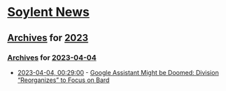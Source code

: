 # [Soylent News](../../../README.md)

## [Archives](../../index.md) for [2023](../index.md)

### [Archives](../../index.md) for [2023-04-04](index.md)

* [2023-04-04, 00:29:00](https://soylentnews.org/article.pl?sid=23/04/03/1140252&from=rss) - [Google Assistant Might be Doomed: Division “Reorganizes” to Focus on Bard](https://soylentnews.org/article.pl?sid=23/04/03/1140252&from=rss)
